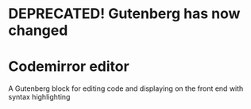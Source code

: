 # DEPRECATED! Gutenberg has now changed

# Codemirror editor

A Gutenberg block for editing code and displaying on the front end with syntax highlighting
